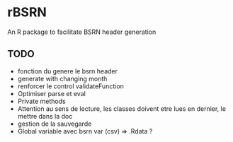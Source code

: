 # rBSRN
An R package to facilitate BSRN header generation

## TODO
 - fonction du genere le bsrn header
 - generate with changing month
 - renforcer le control validateFunction
 - Optimiser parse et eval
 - Private methods
 - Attention au sens de lecture, les classes doivent etre lues en dernier, le mettre dans la doc
 - gestion de la sauvegarde
 - Global variable avec bsrn var (csv) => .Rdata ?
